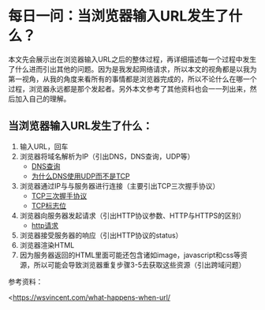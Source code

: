 # 每日一问：当浏览器输入URL发生了什么？

本文先会展示出在浏览器输入URL之后的整体过程，再详细描述每一个过程中发生了什么进而引出其他的问题。因为是我发起网络请求，所以本文的视角都是以我为第一视角，从我的角度来看所有的事情都是浏览器完成的，所以不论什么在哪一个过程，浏览器永远都是那个发起者。另外本文参考了其他资料也会一一列出来，然后加入自己的理解。

## 当浏览器输入URL发生了什么：

1. 输入URL，回车
2. 浏览器将域名解析为IP（引出DNS，DNS查询，UDP等）
   - [DNS查询](../network/dns/dns_lookup.md)
   - [为什么DNS使用UDP而不是TCP](../network/dns/why_dns_use_udp.md)
3. 浏览器通过IP与与服务器进行连接（主要引出TCP三次握手协议）
   * [TCP三次握手协议](../network/tcp/tcp_3_way_hand_shake_process.md)
   * [TCP标志位](../network/tcp/tcp_flag.md)
4. 浏览器向服务器发起请求（引出HTTP协议参数、HTTP与HTTPS的区别）
   * [http请求](../network/http/http_requests.md)
5. 浏览器接受服务器的响应（引出HTTP协议的status）
6. 浏览器渲染HTML
7. 因为服务器返回的HTML里面可能还包含诸如image，javascript和css等资源，所以可能会导致浏览器重复步骤3-5去获取这些资源（引出跨域问题）

参考资料：

<https://wsvincent.com/what-happens-when-url/
